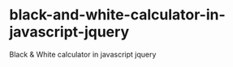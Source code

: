 # black-and-white-calculator-in-javascript-jquery
Black &amp; White calculator in javascript jquery
